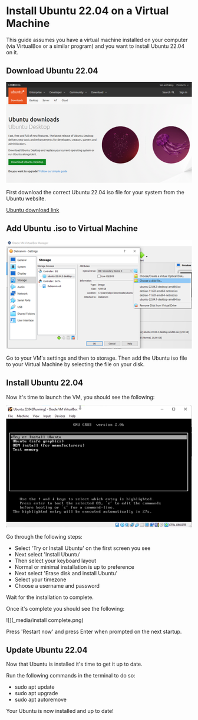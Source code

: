 ﻿# Install Ubuntu 22.04 on a Virtual Machine

This guide assumes you have a virtual machine installed on your computer (via 
VirtualBox or a similar program) and you want to install Ubuntu 22.04 on it.

## Download Ubuntu 22.04

![](_media/ubuntudwnld.png)

First download the correct Ubuntu 22.04 iso file for your system from the Ubuntu website.

[Ubuntu download link](https://ubuntu.com/download)

## Add Ubuntu .iso to Virtual Machine

![](_media/selectiso.png)

Go to your VM's settings and then to storage. Then add the Ubuntu iso file to your Virtual Machine by selecting the file on your disk.

## Install Ubuntu 22.04

Now it's time to launch the VM, you should see the following:

![](_media/installubuntu.png)

Go through the following steps:

- Select 'Try or Install Ubuntu' on the first screen you see
- Next select 'Install Ubuntu'
- Then select your keyboard layout
- Normal or minimal installation is up to preference
- Next select 'Erase disk and install Ubuntu'
- Select your timezone
- Choose a username and password

Wait for the installation to complete.

Once it's complete you should see the following:

![](_media/install complete.png)

Press 'Restart now' and press Enter when prompted on the next startup.

## Update Ubuntu 22.04

Now that Ubuntu is installed it's time to get it up to date.

Run the following commands in the terminal to do so:

- sudo apt update
- sudo apt upgrade
- sudo apt autoremove

Your Ubuntu  is now installed and up to date!



